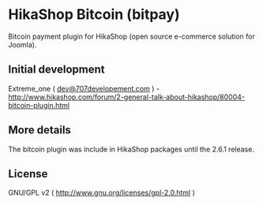 # HikaShop Bitcoin (bitpay)

Bitcoin payment plugin for HikaShop (open source e-commerce solution for Joomla).

## Initial development
Extreme_one ( dev@707developement.com ) - http://www.hikashop.com/forum/2-general-talk-about-hikashop/80004-bitcoin-plugin.html

## More details
The bitcoin plugin was include in HikaShop packages until the 2.6.1 release.

## License
GNU/GPL v2 ( http://www.gnu.org/licenses/gpl-2.0.html )
